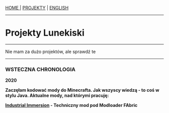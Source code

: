 <p><a href="../pl/index">HOME    </a> | <a href="../pl/projects">    PROJEKTY</a> | <a href="../projects">    ENGLISH</a></p>

<hr>

<h1>Projekty Lunekiski</h1>
  
 <hr>
 
<p>Nie mam za dużo projektów, ale sprawdź te</p>

 <hr>
 
<h3>WSTECZNA CHRONOLOGIA</h3>
  <p><b>2020<b><p>
  <p>Zaczęłam kodować mody do Minecrafta. Jak wszyscy wiedzą - to coś w stylu Java. Aktualne mody, nad którymi pracuję:</p>
  <p><a href="https://github.com/Vooki/IndImm-Fabric">Industrial Immersion</a> - Techniczny mod pod Modloader FAbric</p>
